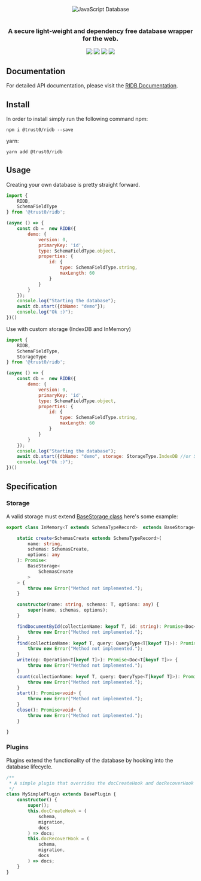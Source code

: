 <p align="center">
  <img src="https://cdn.jsdelivr.net/gh/trust0-project/ridb@latest/docs/logo.svg" alt="JavaScript Database" />
  <br />
  <br />
  <h3 align="center">A secure light-weight and dependency free database wrapper for the web.</h3>
</p>
<p align="center">
    <a href="https://github.com/trust0-project/RIDB/releases"><img src="https://img.shields.io/github/v/release/trust0-project/ridb?color=%23ff00a0&include_prereleases&label=version&sort=semver&style=flat-square"></a>
    <a href="#"><img src="https://img.shields.io/npm/types/rxdb?style=flat-square"></a>
    <a href="https://raw.githubusercontent.com/trust0-project/RIDB/refs/heads/main/LICENSE"><img src="https://img.shields.io/github/license/trust0-project/ridb?style=flat-square"></a>
    <a href="https://www.npmjs.com/package/@trust0/ridb"><img src="https://img.shields.io/npm/dm/@trust0/ridb?color=c63a3b&style=flat-square"></a>   
</p>

## Documentation
For detailed API documentation, please visit the [RIDB Documentation](https://github.com/trust0-project/RIDB/blob/main/packages/ridb/docs/README.md).

## Install
In order to install simply run the following command
npm:
``` 
npm i @trust0/ridb --save
```

yarn:

``` 
yarn add @trust0/ridb
```

## Usage
Creating your own database is pretty straight forward.

```javascript
import {
    RIDB,
    SchemaFieldType
} from '@trust0/ridb';

(async () => {
    const db =  new RIDB({
        demo: {
            version: 0,
            primaryKey: 'id',
            type: SchemaFieldType.object,
            properties: {
                id: {
                    type: SchemaFieldType.string,
                    maxLength: 60
                }
            }
        }
    });
    console.log("Starting the database");
    await db.start({dbName: "demo"});
    console.log("Ok :)");
})()
```

Use with custom storage (IndexDB and InMemory)

```javascript
import {
    RIDB,
    SchemaFieldType,
    StorageType
} from '@trust0/ridb';

(async () => {
    const db =  new RIDB({
        demo: {
            version: 0,
            primaryKey: 'id',
            type: SchemaFieldType.object,
            properties: {
                id: {
                    type: SchemaFieldType.string,
                    maxLength: 60
                }
            }
        }
    });
    console.log("Starting the database");
    await db.start({dbName: "demo", storage: StorageType.IndexDB //or StorageType.InMemory});
    console.log("Ok :)");
})()
```

## Specification

### Storage
A valid storage must extend [BaseStorage class](https://github.com/trust0-project/RIDB/blob/main/docs/namespaces/RIDBTypes/classes/BaseStorage.md)
here's some example:

```typescript
export class InMemory<T extends SchemaTypeRecord>  extends BaseStorage<T> {

    static create<SchemasCreate extends SchemaTypeRecord>(
        name: string,
        schemas: SchemasCreate,
        options: any
    ): Promise<
        BaseStorage<
            SchemasCreate
        >
    > {
        throw new Error("Method not implemented.");
    }

    constructor(name: string, schemas: T, options: any) {
        super(name, schemas, options);
    }

    findDocumentById(collectionName: keyof T, id: string): Promise<Doc<T[keyof T]> | null> {
        throw new Error("Method not implemented.");
    }
    find(collectionName: keyof T, query: QueryType<T[keyof T]>): Promise<Doc<T[keyof T]>[]> {
        throw new Error("Method not implemented.");
    }
    write(op: Operation<T[keyof T]>): Promise<Doc<T[keyof T]>> {
        throw new Error("Method not implemented.");
    }
    count(collectionName: keyof T, query: QueryType<T[keyof T]>): Promise<number> {
        throw new Error("Method not implemented.");
    }
    start(): Promise<void> {
        throw new Error("Method not implemented.");
    }
    close(): Promise<void> {
        throw new Error("Method not implemented.");
    }

}
```

### Plugins
Plugins extend the functionality of the database by hooking into the database lifecycle.

```typescript
/**
 * A simple plugin that overrides the docCreateHook and docRecoverHook methods.
 */
class MySimplePlugin extends BasePlugin {
    constructor() {
        super();
        this.docCreateHook = (
            schema,
            migration,
            docs
        ) => docs;
        this.docRecoverHook = (
            schema,
            migration,
            docs
        ) => docs;
    }
}
```